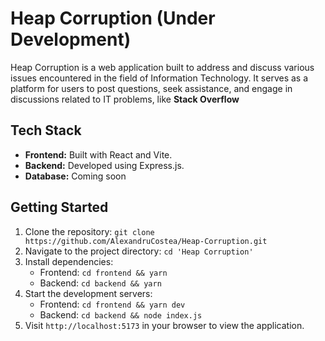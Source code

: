 # Heap Corruption (Under Development)

Heap Corruption is a web application built to address and discuss various issues encountered in the field of Information Technology.
It serves as a platform for users to post questions, seek assistance, and engage in discussions related to IT problems, like **Stack Overflow**

## Tech Stack

- **Frontend:** Built with React and Vite.
- **Backend:** Developed using Express.js.
- **Database:** Coming soon

## Getting Started

1. Clone the repository: `git clone https://github.com/AlexandruCostea/Heap-Corruption.git`
2. Navigate to the project directory: `cd 'Heap Corruption'`
3. Install dependencies:
   - Frontend: `cd frontend && yarn`
   - Backend: `cd backend && yarn`
4. Start the development servers:
   - Frontend: `cd frontend && yarn dev`
   - Backend: `cd backend && node index.js`
5. Visit `http://localhost:5173` in your browser to view the application.
